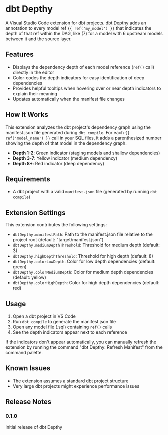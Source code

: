 # dbt Depthy

A Visual Studio Code extension for dbt projects. dbt Depthy adds an annotation to every model ref `{{ ref('my_model') }}` that indicates the depth of that ref within the DAG, like (7) for a model with 6 upstream models between it and the source layer.

## Features

- Displays the dependency depth of each model reference (`ref()` call) directly in the editor
- Color-codes the depth indicators for easy identification of deep dependencies
- Provides helpful tooltips when hovering over or near depth indicators to explain their meaning
- Updates automatically when the manifest file changes

## How It Works

This extension analyzes the dbt project's dependency graph using the manifest.json file generated during `dbt compile`. For each `{{ ref('model_name') }}` call in your SQL files, it adds a parenthesized number showing the depth of that model in the dependency graph.

- **Depth 1-2**: Green indicator (staging models and shallow dependencies)
- **Depth 3-7**: Yellow indicator (medium dependency)
- **Depth 8+**: Red indicator (deep dependency)

## Requirements

- A dbt project with a valid `manifest.json` file (generated by running `dbt compile`)

## Extension Settings

This extension contributes the following settings:

* `dbtDepthy.manifestPath`: Path to the manifest.json file relative to the project root (default: "target/manifest.json")
* `dbtDepthy.mediumDepthThreshold`: Threshold for medium depth (default: 3)
* `dbtDepthy.highDepthThreshold`: Threshold for high depth (default: 8)
* `dbtDepthy.colorLowDepth`: Color for low depth dependencies (default: green)
* `dbtDepthy.colorMediumDepth`: Color for medium depth dependencies (default: yellow)
* `dbtDepthy.colorHighDepth`: Color for high depth dependencies (default: red)

## Usage

1. Open a dbt project in VS Code
2. Run `dbt compile` to generate the manifest.json file
3. Open any model file (.sql) containing `ref()` calls
4. See the depth indicators appear next to each reference

If the indicators don't appear automatically, you can manually refresh the extension by running the command "dbt Depthy: Refresh Manifest" from the command palette.

## Known Issues

- The extension assumes a standard dbt project structure
- Very large dbt projects might experience performance issues

## Release Notes

### 0.1.0

Initial release of dbt Depthy